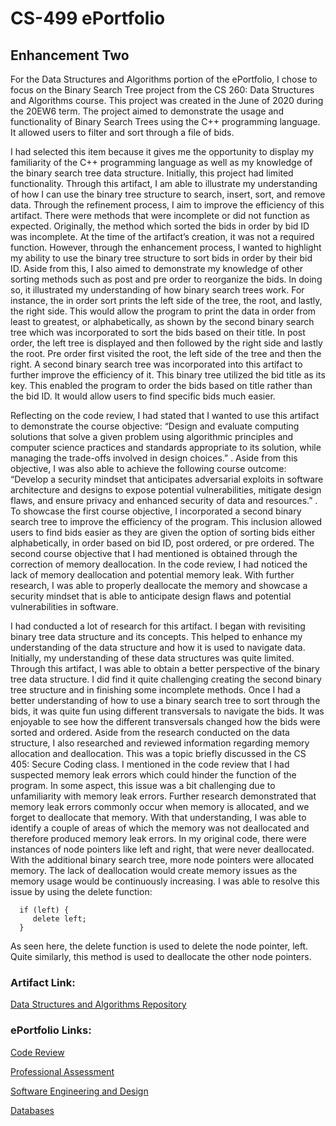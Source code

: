 # CS-499 ePortfolio
## Enhancement Two
For the Data Structures and Algorithms portion of the ePortfolio, I chose to focus on the Binary Search Tree project from the CS 260: Data Structures and Algorithms course. This project was created in the June of 2020 during the 20EW6 term. The project aimed to demonstrate the usage and functionality of Binary Search Trees using the C++ programming language. It allowed users to filter and sort through a file of bids.


I had selected this item because it gives me the opportunity to display my familiarity of the C++ programming language as well as my knowledge of the binary search tree data structure. Initially, this project had limited functionality. Through this artifact, I am able to illustrate my understanding of how I can use the binary tree structure to search, insert, sort, and remove data. Through the refinement process, I aim to improve the efficiency of this artifact. There were methods that were incomplete or did not function as expected. Originally, the method which sorted the bids in order by bid ID was incomplete. At the time of the artifact’s creation, it was not a required function. However, through the enhancement process, I wanted to highlight my ability to use the binary tree structure to sort bids in order by their bid ID. Aside from this, I also aimed to demonstrate my knowledge of other sorting methods such as post and pre order to reorganize the bids. In doing so, it illustrated my understanding of how binary search trees work. For instance, the in order sort prints the left side of the tree, the root, and lastly, the right side. This would allow the program to print the data in order from least to greatest, or alphabetically, as shown by the second binary search tree which was incorporated to sort the bids based on their title. In post order, the left tree is displayed and then followed by the right side and lastly the root. Pre order first visited the root, the left side of the tree and then the right. A second binary search tree was incorporated into this artifact to further improve the efficiency of it. This binary tree utilized the bid title as its key. This enabled the program to order the bids based on title rather than the bid ID. It would allow users to find specific bids much easier. 


Reflecting on the code review, I had stated that I wanted to use this artifact to demonstrate the course objective: “Design and evaluate computing solutions that solve a given problem using algorithmic principles and computer science practices and standards appropriate to its solution, while managing the trade-offs involved in design choices.” . Aside from this objective, I was also able to achieve the following course outcome: “Develop a security mindset that anticipates adversarial exploits in software architecture and designs to expose potential vulnerabilities, mitigate design flaws, and ensure privacy and enhanced security of data and resources.” . To showcase the first course objective, I incorporated a second binary search tree to improve the efficiency of the program. This inclusion allowed users to find bids easier as they are given the option of sorting bids either alphabetically, in order based on bid ID, post ordered, or pre ordered. The second course objective that I had mentioned is obtained through the correction of memory deallocation. In the code review, I had noticed the lack of memory deallocation and potential memory leak. With further research, I was able to properly deallocate the memory and showcase a security mindset that is able to anticipate design flaws and potential vulnerabilities in software. 


I had conducted a lot of research for this artifact. I began with revisiting binary tree data structure and its concepts. This helped to enhance my understanding of the data structure and how it is used to navigate data. Initially, my understanding of these data structures was quite limited. Through this artifact, I was able to obtain a better perspective of the binary tree data structure. I did find it quite challenging creating the second binary tree structure and in finishing some incomplete methods. Once I had a better understanding of how to use a binary search tree to sort through the bids, it was quite fun using different transversals to navigate the bids. It was enjoyable to see how the different transversals changed how the bids were sorted and ordered. 
 Aside from the research conducted on the data structure, I also researched and reviewed information regarding memory allocation and deallocation. This was a topic briefly discussed in the CS 405: Secure Coding class. I mentioned in the code review that I had suspected  memory leak errors which could hinder the function of the program. In some aspect, this issue was a bit challenging due to unfamiliarity with memory leak errors. Further research demonstrated that memory leak errors commonly occur when memory is allocated, and we forget to deallocate that memory. With that understanding, I was able to identify a couple of areas of which the memory was not deallocated and therefore produced memory leak errors. In my original code, there were instances of node pointers like left and right, that were never deallocated. With the additional binary search tree, more node pointers were allocated memory. The lack of deallocation would create memory issues as the memory usage would be continuously increasing. I was able to resolve this issue by using the delete function: 
 
      if (left) {
         delete left;
      }
      
As seen here, the delete function is used to delete the node pointer, left. Quite similarly, this method is used to deallocate the other node pointers. 


### Artifact Link:

[Data Structures and Algorithms Repository](https://github.com/DIParham/Data-Structures)

### ePortfolio Links:
[Code Review](https://www.screencast.com/t/xoiB2GQ8Jtb7)

[Professional Assessment](https://diparham.github.io/ePortfolio/)

[Software Engineering and Design](https://diparham.github.io/Software-Engineering/)

[Databases](https://diparham.github.io/Databases/)
